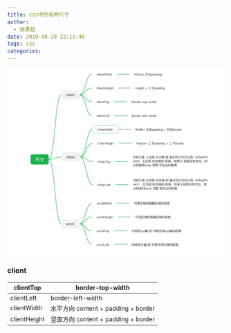 ```yaml
---
title: css中的各种尺寸
author:
  - 徐勇超
date: 2019-08-20 22:11:46
tags: css
categories:
---
```


![css各种尺寸的说明图](/images/css/size.png)

### client

| clientTop    | border-top-width                    |
| ------------ | ----------------------------------- |
| clientLeft   | border-left-width                   |
| clientWidth  | 水平方向 content + padding + border |
| clientHeight | 竖直方向 content + padding + border |

